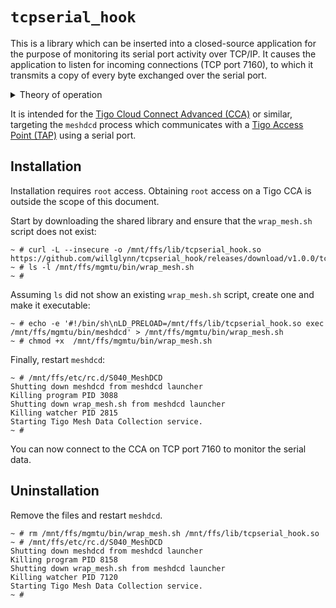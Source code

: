 # `tcpserial_hook`

This is a library which can be inserted into a closed-source application for the purpose of monitoring its serial port
activity over TCP/IP. It causes the application to listen for incoming connections (TCP port 7160), to which it
transmits a copy of every byte exchanged over the serial port.

<details><summary>Theory of operation</summary>
<p><code>tcpserial_hook.so</code> intercepts the <code>read()</code>, <code>write()</code>, and <code>tcsetattr()</code>
system calls. When inserted into a target process using <code>LD_PRELOAD</code>, the target process will call
<code>tcpserial_hook.so</code> instead of the operating system. These three functions all pass through to the operating
system, but with side effects.</p>
<p>The preloaded library contains a static initializer which listens on port 7160 and spawns a thread to accept
incoming connections prior to the application's <code>main()</code> function. When the application configures a serial
port using <code>tcsetattr()</code>, the library remembers its file descriptor, at which point any data exchanged by
future <code>read()</code> or <code>write()</code> calls on that file descriptor are broadcast to all connected
clients.</p>
<p>If a client's TCP send buffer is filled, the library must choose between a) allocating an unbounded amount of memory,
b) blocking the application, c) discarding data for that client, or d) terminating that connection. The library chooses
to terminate the connection. This alerts the consumer that it fell behind, and the consumer is of course free to
reconnect and try again.</p>
<p>This library supports a fixed maximum number of simultaneous clients (8). Additional connections are terminated
immediately. This is intended to provide another bound on resource consumption and prevent an accidental
denial-of-service condition.</p>
</details>

It is intended for the [Tigo Cloud Connect Advanced (CCA)](https://www.tigoenergy.com/product/cloud-connect-advanced) or
similar, targeting the `meshdcd` process which communicates with a [Tigo Access Point
(TAP)](https://www.tigoenergy.com/product/tigo-access-point) using a serial port.

## Installation

Installation requires `root` access. Obtaining `root` access on a Tigo CCA is outside the scope of this document.

Start by downloading the shared library and ensure that the `wrap_mesh.sh` script does not exist:

```console
~ # curl -L --insecure -o /mnt/ffs/lib/tcpserial_hook.so https://github.com/willglynn/tcpserial_hook/releases/download/v1.0.0/tcpserial_hook.so
~ # ls -l /mnt/ffs/mgmtu/bin/wrap_mesh.sh
~ #
```

Assuming `ls` did not show an existing `wrap_mesh.sh` script, create one and make it executable:

```console
~ # echo -e '#!/bin/sh\nLD_PRELOAD=/mnt/ffs/lib/tcpserial_hook.so exec /mnt/ffs/mgmtu/bin/meshdcd' > /mnt/ffs/mgmtu/bin/wrap_mesh.sh
~ # chmod +x  /mnt/ffs/mgmtu/bin/wrap_mesh.sh
```

Finally, restart `meshdcd`:

```console
~ # /mnt/ffs/etc/rc.d/S040_MeshDCD
Shutting down meshdcd from meshdcd launcher
Killing program PID 3088
Shutting down wrap_mesh.sh from meshdcd launcher
Killing watcher PID 2815
Starting Tigo Mesh Data Collection service.
~ #
```

You can now connect to the CCA on TCP port 7160 to monitor the serial data.

## Uninstallation

Remove the files and restart `meshdcd`.

```console
~ # rm /mnt/ffs/mgmtu/bin/wrap_mesh.sh /mnt/ffs/lib/tcpserial_hook.so
~ # /mnt/ffs/etc/rc.d/S040_MeshDCD
Shutting down meshdcd from meshdcd launcher
Killing program PID 8158
Shutting down wrap_mesh.sh from meshdcd launcher
Killing watcher PID 7120
Starting Tigo Mesh Data Collection service.
~ #
```
